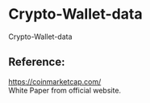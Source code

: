 # Crypto-Wallet-data
Crypto-Wallet-data

## Reference:
https://coinmarketcap.com/  
White Paper from official website.
